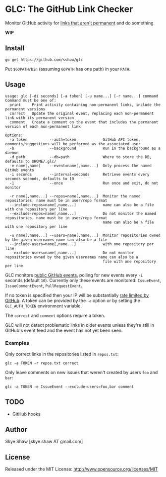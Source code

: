 # GLC: The GitHub Link Checker

Monitor GitHub activity for [links that aren't permanent](https://help.github.com/articles/getting-permanent-links-to-files/) and do something.

**WIP**

## Install

	go get https://github.com/sshaw/glc

Put `$GOPATH/bin` (assuming `GOPATH` has one path) in your `PATH`.

## Usage

    usage: glc [-di seconds] [-a token] [-u name...] [-r name...] command
    Command must be one of:
	  print		Print activity containing non-permanent links, include the permanent versions
	  correct	Update the original event, replacing each non-permanent link with its permanent version
      comment	Create a comment on the event that includes the permanent version of each non-permanent link

    Options:
      -a token		    --auth=token			GitHub API token, comments/suggestions will be performed as the associated user
	  -b	   	    	--background			Run in the background as a daemon
      -d path	        --db=path				Where to store the DB, defaults to $HOME/.glc/
      -e name[,name]    --event=name[,name...]	Only process the named GitHub events
      -i seconds        --interval=seconds		Retrieve events every seconds seconds, defaults to 10
      -1				--once					Run once and exit, do not monitor

      -r name[,name...] --repos=name[,name...]	Monitor the named repositories, name must be in user/repo format
      --include-repos=name[,name...]			name can also be a file with one repository per line
      --exclude-repos=name[,name...]			Do not monitor the named repositories, name must be in user/repo format
    											name can also be a file with one repository per line

      -u name[,name...] --users=name[,name...]	Monitor repositories owned by the given usernames name can also be a file
      --include-users=name[,name...]			with one repository per line
      --exclude-users=name[,name...]			Do not monitor repositories owned by the given usernames name can also be a
	    										file with one repository per line

GLC monitors [public GitHub events](https://developer.github.com/v3/activity/events/#list-public-events), polling for new events every `-i` seconds (default `10`).
Currently only these events are monitored: `IssueEvent`, `IssueCommentEvent`, `PullRequestEvent`.

If no token is specified then your IP will be substantially [rate limited by GitHub](https://developer.github.com/v3/#rate-limiting). A token can be provided by the `-a` option
or by setting the `GLC_AUTH_TOKEN` environment variable.

The `correct` and `comment` options require a token.

GLC will not detect problematic links in older events unless they're still in GitHub's event feed and the event has not yet been seen.

### Examples

Only correct links in the repositories listed in `repos.txt`:

	glc -a TOKEN -r repos.txt correct

Only leave comments on new issues that weren't created by users `foo` and `bar`:

	glc -a TOKEN -e IssueEvent --exclude-users=foo,bar comment


## TODO

*  GitHub hooks

## Author

Skye Shaw [skye.shaw AT gmail.com]

## License

Released under the MIT License: http://www.opensource.org/licenses/MIT
